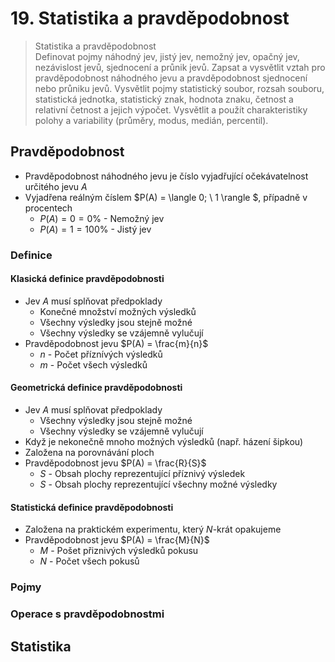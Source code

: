 # 19. Statistika a pravděpodobnost

> Statistika a pravděpodobnost  
> Definovat pojmy náhodný jev, jistý jev, nemožný jev, opačný jev, nezávislost jevů, sjednocení a průnik jevů.
> Zapsat a vysvětlit vztah pro pravděpodobnost náhodného jevu a pravděpodobnost sjednocení nebo průniku jevů.
> Vysvětlit pojmy statistický soubor, rozsah souboru, statistická jednotka, statistický znak, hodnota znaku, četnost a relativní četnost a jejich výpočet.
> Vysvětlit a použít charakteristiky polohy a variability (průměry, modus, medián, percentil).

## Pravděpodobnost

- Pravděpodobnost náhodného jevu je číslo vyjadřující očekávatelnost určitého jevu $A$
- Vyjadřena reálným číslem $P(A) = \langle 0; \ 1 \rangle $, případně v procentech
  - $P(A) = 0 = 0 \%$ - Nemožný jev
  - $P(A) = 1 = 100 \%$ - Jistý jev

### Definice

#### Klasická definice pravděpodobnosti

- Jev $A$ musí splňovat předpoklady
  - Konečné množství možných výsledků
  - Všechny výsledky jsou stejně možné
  - Všechny výsledky se vzájemně vylučují
- Pravděpodobnost jevu $P(A) = \frac{m}{n}$
  - $n$ - Počet příznívých výsledků
  - $m$ - Počet všech výsledků

#### Geometrická definice pravděpodobnosti

- Jev $A$ musí splňovat předpoklady
  - Všechny výsledky jsou stejně možné
  - Všechny výsledky se vzájemně vylučují
- Když je nekonečně mnoho možných výsledků (např. házení šipkou)
- Založena na porovnávání ploch
- Pravděpodobnost jevu $P(A) = \frac{R}{S}$
  - $S$ - Obsah plochy reprezentující příznivý výsledek
  - $S$ - Obsah plochy reprezentující všechny možné výsledky

#### Statistická definice pravděpodobnosti

- Založena na praktickém experimentu, který $N$-krát opakujeme
- Pravděpodobnost jevu $P(A) = \frac{M}{N}$
  - $M$ - Pošet přiznivých výsledků pokusu
  - $N$ - Počet všech pokusů

### Pojmy

### Operace s pravděpodobnostmi

## Statistika
